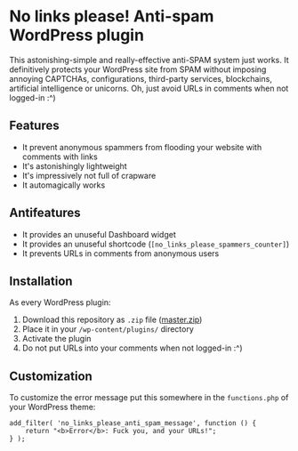 # No links please! Anti-spam WordPress plugin

This astonishing-simple and really-effective anti-SPAM system just works. It definitively protects your WordPress site from SPAM without imposing annoying CAPTCHAs, configurations, third-party services, blockchains, artificial intelligence or unicorns. Oh, just avoid URLs in comments when not logged-in :^)

## Features

* It prevent anonymous spammers from flooding your website with comments with links
* It's astonishingly lightweight
* It's impressively not full of crapware
* It automagically works

## Antifeatures

* It provides an unuseful Dashboard widget
* It provides an unuseful shortcode (`[no_links_please_spammers_counter]`)
* It prevents URLs in comments from anonymous users

## Installation

As every WordPress plugin:

1. Download this repository as `.zip` file ([master.zip](https://github.com/valerio-bozzolan/wordpress-please-no-links-please-anti-spam-plugin/archive/master.zip))
2. Place it in your `/wp-content/plugins/` directory
3. Activate the plugin
4. Do not put URLs into your comments when not logged-in :^)

## Customization

To customize the error message put this somewhere in the `functions.php` of your WordPress theme:

	add_filter( 'no_links_please_anti_spam_message', function () {
		return "<b>Error</b>: Fuck you, and your URLs!";
	} );
